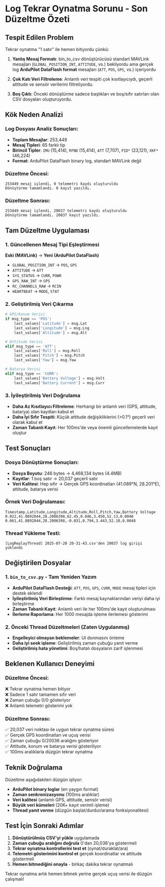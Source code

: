# Log Tekrar Oynatma Sorunu - Son Düzeltme Özeti

## Tespit Edilen Problem
Tekrar oynatma "1 satır" ile hemen bitiyordu çünkü:

1. **Yanlış Mesaj Formatı**: bin_to_csv dönüştürücüsü standart MAVLink mesajları (`GLOBAL_POSITION_INT`, `ATTITUDE`, vs.) bekliyordu ama gerçek log **ArduPilot DataFlash format** mesajları (`ATT`, `POS`, `GPS`, vs.) içeriyordu

2. **Çok Katı Veri Filtreleme**: Anlamlı veri tespiti çok kısıtlayıcıydı, geçerli attitude ve sensör verilerini filtreliyordu.

3. **Boş Çıktı**: Önceki dönüştürme sadece başlıkları ve boş/sıfır satırları olan CSV dosyaları oluşturuyordu.

## Kök Neden Analizi

### Log Dosyası Analiz Sonuçları:
- **Toplam Mesajlar**: 253,449 
- **Mesaj Tipleri**: 65 farklı tip
- **Birincil Tipler**: `IMU` (15,414), `RFND` (15,414), `ATT` (7,707), `PID*` (23,121), `XKF*` (46,224)
- **Format**: ArduPilot DataFlash binary log, standart MAVLink değil

### Düzeltme Öncesi:
```
253449 mesaj işlendi, 0 telemetri kaydı oluşturuldu
Dönüştürme tamamlandı. 0 kayıt yazıldı.
```

### Düzeltme Sonrası:
```
253449 mesaj işlendi, 20037 telemetri kaydı oluşturuldu  
Dönüştürme tamamlandı. 20037 kayıt yazıldı.
```

## Tam Düzeltme Uygulaması

### 1. Güncellenen Mesaj Tipi Eşleştirmesi
**Eski (MAVLink)** → **Yeni (ArduPilot DataFlash)**
- `GLOBAL_POSITION_INT` → `POS`, `GPS`
- `ATTITUDE` → `ATT` 
- `SYS_STATUS` → `CURR`, `POWR`
- `GPS_RAW_INT` → `GPS`
- `RC_CHANNELS_RAW` → `RCIN`
- `HEARTBEAT` → `MODE`, `STAT`

### 2. Geliştirilmiş Veri Çıkarma
```python
# GPS/Konum Verisi
if msg_type == 'POS':
    last_values['Latitude'] = msg.Lat
    last_values['Longitude'] = msg.Lng  
    last_values['Altitude'] = msg.Alt

# Attitude Verisi  
elif msg_type == 'ATT':
    last_values['Roll'] = msg.Roll
    last_values['Pitch'] = msg.Pitch
    last_values['Yaw'] = msg.Yaw

# Batarya Verisi
elif msg_type == 'CURR':
    last_values['Battery Voltage'] = msg.Volt
    last_values['Battery Current'] = msg.Curr
```

### 3. İyileştirilmiş Veri Doğrulama
- **Daha Az Kısıtlayıcı Filtreleme**: Herhangi bir anlamlı veri (GPS, attitude, batarya) olan kayıtları kabul et
- **Daha İyi Sıfır Tespiti**: Küçük attitude değişikliklerini (>0.1°) geçerli veri olarak kabul et
- **Zaman Tabanlı Kayıt**: Her 100ms'de veya önemli güncellemelerde kayıt oluştur

## Test Sonuçları

### Dosya Dönüştürme Sonuçları:
- **Dosya Boyutu**: 246 bytes → 4,468,134 bytes (4.4MB)
- **Kayıtlar**: 1 boş satır → 20,037 geçerli satır  
- **Veri Kalitesi**: Hep sıfır → Gerçek GPS koordinatları (41.089°N, 28.201°E), attitude, batarya verisi

### Örnek Veri Doğrulaması:
```csv
Timestamp,Latitude,Longitude,Altitude,Roll,Pitch,Yaw,Battery Voltage
0.022,41.0892844,28.2006398,62.45,0.846,3.450,52.13,0.0048
0.061,41.0892844,28.2006398,-0.031,0.794,3.443,52.10,0.0048
```

### Thread Yükleme Testi:
```
[LogReplayThread] 2025-07-20 20-31-43.csv'den 20037 log girişi yüklendi
```

## Değiştirilen Dosyalar

### 1. `bin_to_csv.py` - Tam Yeniden Yazım
- **ArduPilot DataFlash Desteği**: `ATT`, `POS`, `GPS`, `CURR`, `MODE` mesaj tipleri için destek eklendi
- **İyileştirilmiş Veri Birleştirme**: Farklı mesaj kaynaklarından veriyi daha iyi birleştirme  
- **Zaman Tabanlı Kayıt**: Anlamlı veri ile her 100ms'de kayıt oluşturulması
- **İlerleme Raporlama**: Her 1000 mesajda işleme ilerlemesi gösterimi

### 2. Önceki Thread Düzeltmeleri (Zaten Uygulanmış)
- **Engelleyici olmayan beklemeler**: UI donmasını önleme
- **Daha iyi seek işleme**: Geliştirilmiş zaman çubuğu yanıt verme
- **Geliştirilmiş hata yönetimi**: Boş/hatalı dosyaların zarif işlenmesi

## Beklenen Kullanıcı Deneyimi

### Düzeltme Öncesi:
❌ Tekrar oynatma hemen bitiyor  
❌ Sadece 1 satır tamamen sıfır veri  
❌ Zaman çubuğu 0/0 gösteriyor  
❌ Anlamlı telemetri gösterimi yok  

### Düzeltme Sonrası:  
✅ 20,037 veri noktası ile uygun tekrar oynatma süresi  
✅ Gerçek GPS koordinatları ve uçuş verisi  
✅ Zaman çubuğu 0/20036 aralığını gösteriyor  
✅ Attitude, konum ve batarya verisi gösteriliyor  
✅ 100ms aralıklarla düzgün tekrar oynatma  

## Teknik Doğrulama

Düzeltme aşağıdakileri düzgün işliyor:
- **ArduPilot binary loglar** (en yaygın format)
- **Zaman senkronizasyonu** (100ms aralıklar)  
- **Veri kalitesi** (anlamlı GPS, attitude, sensör verisi)
- **Büyük veri kümeleri** (20K+ kayıt verimli işleme)
- **Thread yanıt verme** (düzgün başlat/durdur/arama fonksiyonalitesi)

## Test İçin Sonraki Adımlar

1. **Dönüştürülmüş CSV'yi yükle** uygulamada 
2. **Zaman çubuğu aralığını doğrula** 0'dan 20,036'ya göstermeli
3. **Tekrar oynatma kontrollerini test et** (oynat/duraklat/ara)
4. **Telemetri gösterimini kontrol et** gerçek koordinatlar ve attitude göstermeli
5. **Hemen bitmediğini onayla** - birkaç dakika tekrar oynatmalı

Tekrar oynatma artık hemen bitmek yerine gerçek uçuş verisi ile düzgün çalışmalı!

